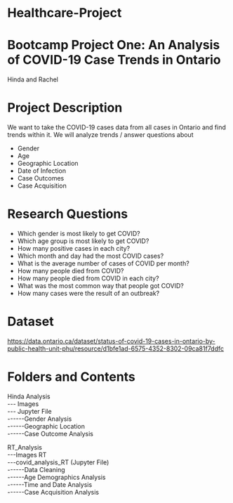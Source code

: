 # Healthcare-Project
# Bootcamp Project One: An Analysis of COVID-19 Case Trends in Ontario

Hinda and Rachel

# Project Description
We want to take the COVID-19 cases data from all cases in Ontario and find trends within it.
We will analyze trends / answer questions about
- Gender
- Age
- Geographic Location
- Date of Infection
- Case Outcomes
- Case Acquisition


# Research Questions
- Which gender is most likely to get COVID?
- Which age group is most likely to get COVID?
- How many positive cases in each city?
- Which month and day had the most COVID cases?
- What is the average number of cases of COVID per month?
- How many people died from COVID? 
- How many people died from COVID in each city?
- What was the most common way that people got COVID? 
- How many cases were the result of an outbreak?



# Dataset
https://data.ontario.ca/dataset/status-of-covid-19-cases-in-ontario-by-public-health-unit-phu/resource/d1bfe1ad-6575-4352-8302-09ca81f7ddfc

# Folders and Contents

Hinda Analysis  
--- Images  
--- Jupyter File  
------Gender Analysis  
------Geographic Location  
------Case Outcome Analysis  

RT_Analysis  
---Images RT  
---covid_analysis_RT (Jupyter File)  
------Data Cleaning  
------Age Demographics Analysis  
------Time and Date Analysis  
------Case Acquisition Analysis  
